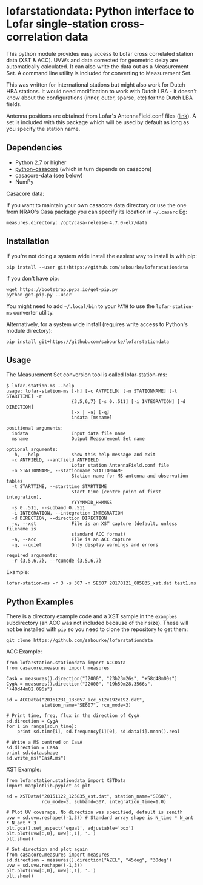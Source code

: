 lofarstationdata: Python interface to Lofar single-station cross-correlation data
=================================================================================

This python module provides easy access to Lofar cross correlated station
data (XST & ACC). UVWs and data corrected for geometric delay are automatically
calculated. It can also write the data out as a Measurement Set. A command
line utility is included for converting to Measurement Set.

This was written for international stations but might also work for Dutch
HBA stations. It would need modification to work with Dutch LBA -
it doesn't know about the configurations (inner, outer, sparse, etc) for
the Dutch LBA fields.

Antenna positions are obtained from Lofar's AntennaField.conf files
([link](https://svn.astron.nl/LOFAR/trunk/MAC/Deployment/data/StaticMetaData/AntennaFields/)).
A set is included with this package which will be used by default as
long as you specify the station name.

Dependencies
------------

* Python 2.7 or higher
* [python-casacore](https://github.com/casacore/python-casacore) (which in turn depends on casacore)
* casacore-data (see below)
* NumPy

Casacore data:

If you want to maintain your own casacore data directory or use the one
from NRAO's Casa package you can specify its location in ```~/.casarc```
Eg:

    measures.directory: /opt/casa-release-4.7.0-el7/data

Installation
------------

If you're not doing a system wide install the easiest way to install
is with pip:

    pip install --user git+https://github.com/sabourke/lofarstationdata

if you don't have pip:

    wget https://bootstrap.pypa.io/get-pip.py
    python get-pip.py --user

You might need to add ```~/.local/bin``` to your ```PATH``` to use the ```lofar-station-ms```
converter utility.

Alternatively, for a system wide install (requires write access to Python's module directory):

    pip install git+https://github.com/sabourke/lofarstationdata

Usage
-----

The Measurement Set conversion tool is called lofar-station-ms:

    $ lofar-station-ms --help
    usage: lofar-station-ms [-h] [-c ANTFIELD] [-n STATIONNAME] [-t STARTTIME] -r
                            {3,5,6,7} [-s 0..511] [-i INTEGRATION] [-d DIRECTION]
                            [-x | -a] [-q]
                            indata [msname]
    
    positional arguments:
      indata                Input data file name
      msname                Output Measurement Set name
    
    optional arguments:
      -h, --help            show this help message and exit
      -c ANTFIELD, --antfield ANTFIELD
                            Lofar station AntennaField.conf file
      -n STATIONNAME, --stationname STATIONNAME
                            Station name for MS antenna and observation tables
      -t STARTTIME, --starttime STARTTIME
                            Start time (centre point of first integration),
                            YYYYMMDD_HHMMSS
      -s 0..511, --subband 0..511
      -i INTEGRATION, --integration INTEGRATION
      -d DIRECTION, --direction DIRECTION
      -x, --xst             File is an XST capture (default, unless filename is
                            standard ACC format)
      -a, --acc             File is an ACC capture
      -q, --quiet           Only display warnings and errors
    
    required arguments:
      -r {3,5,6,7}, --rcumode {3,5,6,7}

Example:

    lofar-station-ms -r 3 -s 307 -n SE607 20170121_085835_xst.dat test1.ms

Python Examples
---------------

There is a directory example code and a XST sample in the ```examples```
subdirectory (an ACC was not included because of their size). These will
not be installed with ```pip``` so you need to clone the repository to
get them:

    git clone https://github.com/sabourke/lofarstationdata

ACC Example:

    from lofarstation.stationdata import ACCData
    from casacore.measures import measures
    
    CasA = measures().direction("J2000", "23h23m26s", "+58d48m00s")
    CygA = measures().direction("J2000", "19h59m28.3566s", "+40d44m02.096s")
    
    sd = ACCData("20161231_133057_acc_512x192x192.dat",
                 station_name="SE607", rcu_mode=3)
    
    # Print time, freq, flux in the direction of CygA
    sd.direction = CygA
    for i in range(sd.n_time):
        print sd.time[i], sd.frequency[i][0], sd.data[i].mean().real
    
    # Write a MS centred on CasA
    sd.direction = CasA
    print sd.data.shape
    sd.write_ms("CasA.ms")
    
XST Example:

    from lofarstation.stationdata import XSTData
    import matplotlib.pyplot as plt
    
    sd = XSTData("20151122_125835_xst.dat", station_name="SE607",
                 rcu_mode=3, subband=307, integration_time=1.0)
    
    # Plot UV coverage. No direction was specified, default is zenith
    uvw = sd.uvw.reshape((-1,3)) # Standard array shape is N_time * N_ant * N_ant * 3
    plt.gca().set_aspect('equal', adjustable='box')
    plt.plot(uvw[:,0], uvw[:,1], '.')
    plt.show()
    
    # Set direction and plot again
    from casacore.measures import measures
    sd.direction = measures().direction("AZEL", "45deg", "30deg")
    uvw = sd.uvw.reshape((-1,3))
    plt.plot(uvw[:,0], uvw[:,1], '.')
    plt.show()
